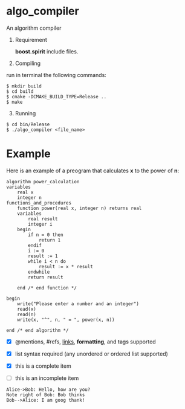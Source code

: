 # algo_compiler

An algorithm compiler

1. Requirement 

	**boost.spirit** include files.

2. Compiling

run in terminal the following commands: 
```
$ mkdir build
$ cd build
$ cmake -DCMAKE_BUILD_TYPE=Release ..
$ make
```

3. Running
```
$ cd bin/Release
$ ./algo_compiler <file_name>
```

# Example

Here is an example of a preogram that calculates **x** to the power of **n**:

```
algorithm power_calculation
variables
	real x
	integer n
functions_and_procedures
	function power(real x, integer n) returns real
	variables
		real result
		integer i
	begin
		if n = 0 then
			return 1
		endif
		i := 0
		result := 1
		while i < n do
			result := x * result
		endwhile
		return result

	end	/* end function */

begin
	write("Please enter a number and an integer")
	read(x)
	read(n)
	write(x, "^", n, " = ", power(x, n))

end	/* end algorithm */
```
- [x] @mentions, #refs, [links](), **formatting**, and <del>tags</del> supported
- [x] list syntax required (any unordered or ordered list supported)
- [x] this is a complete item
- [ ] this is an incomplete item



```sequence
Alice->Bob: Hello, how are you?
Note right of Bob: Bob thinks
Bob-->Alice: I am goog thank!
